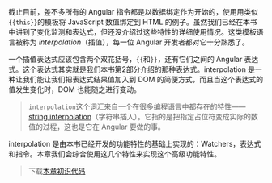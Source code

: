 截止目前，差不多所有的 Angular 指令都是以数据绑定作为开始的，使用用类似`{{this}}`的模板将 JavaScript 数值绑定到 HTML 的例子。虽然我们已经在本书中讲到了变化监测和表达式，但还没介绍过这些特性的详细使用情况。这类模板语言被称为 _interpolation_（插值），每一位 Angular 开发者都对它十分熟悉了。

一个插值表达式应该包含两个双花括号，`{{`和`}}`，还有它们之间的 Angular 表达式。这个表达式其实就是我们本书第2部分介绍的那种表达式。interpolation 是一种让我们能让我们把表达式结果值加入到 DOM 的简便方式，而且当这个表达式的值发生变化时，DOM 也能随之进行变动。

> `interpolation`这个词汇来自一个在很多编程语言中都存在的特性——[string interpolation](https://en.wikipedia.org/wiki/String_interpolation)（字符串插入）。它指的是把指定占位符变成实际的数值的过程，这也是它在 Angular 要做的事。

interpolation 是由本书已经开发的功能特性的基础上实现的：Watchers，表达式和指令。本章我们会综合使用这几个特性来实现这个高级功能特性。

> 下载[本章初识代码](https://github.com/teropa/build-your-own-angularjs/releases/tag/chapter21-directive-transclusion)



